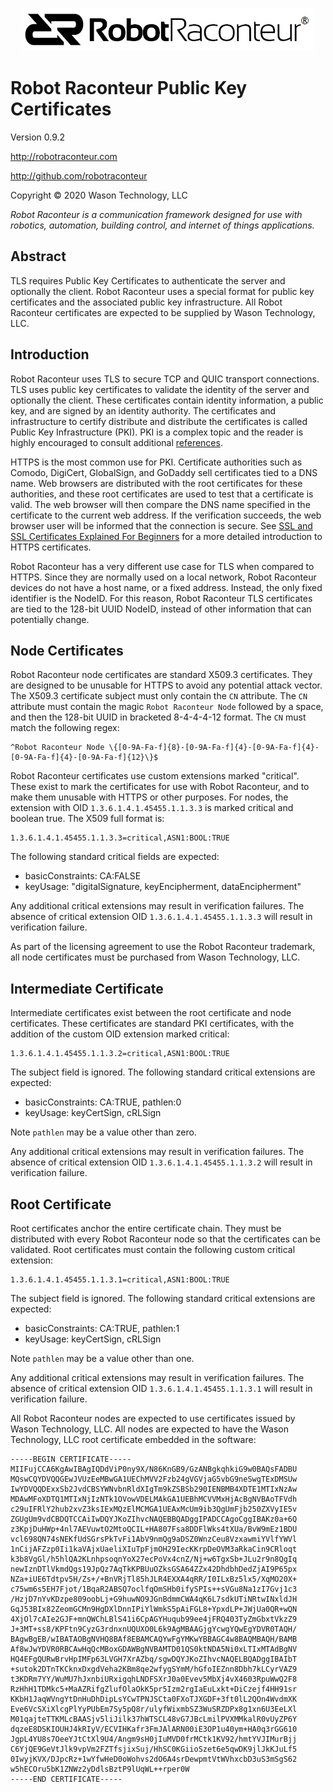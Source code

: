 <p align="center"><img src="../images/RRheader2.jpg"></p>

# Robot Raconteur Public Key Certificates

Version 0.9.2

http://robotraconteur.com

http://github.com/robotraconteur

Copyright &copy; 2020 Wason Technology, LLC

*Robot Raconteur is a communication framework designed for use with robotics, automation, building control, and internet of things applications.*

## Abstract

TLS requires Public Key Certificates to authenticate the server and optionally the client. Robot Raconteur uses a special format for public key certificates and the associated public key infrastructure. All Robot Raconteur certificates are expected to be supplied by Wason Technology, LLC.

## Introduction

Robot Raconteur uses TLS to secure TCP and QUIC transport connections. TLS uses public key certificates to validate the identity of the server and optionally the client. These certificates contain identity information, a public key, and are signed by an identity authority. The certificates and infrastructure to certify distribute and distribute the certificates is called Public Key Infrastructure (PKI). PKI is a complex topic and the reader is highly encouraged to consult additional [references](https://en.wikipedia.org/wiki/Public_key_infrastructure).

HTTPS is the most common use for PKI. Certificate authorities such as Comodo, DigiCert, GlobalSign, and GoDaddy sell certificates tied to a DNS name. Web browsers are distributed with the root certificates for these authorities, and these root certificates are used to test that a certificate is valid. The web browser will then compare the DNS name specified in the certificate to the current web address. If the verification succeeds, the web browser user will be informed that the connection is secure. See [SSL and SSL Certificates Explained For Beginners](http://www.steves-internet-guide.com/ssl-certificates-explained/) for a more detailed introduction to HTTPS certificates.

Robot Raconteur has a very different use case for TLS when compared to HTTPS. Since they are normally used on a local network, Robot Raconteur devices do not have a host name, or a fixed address. Instead, the only fixed identifier is the NodeID. For this reason, Robot Raconteur TLS certificates are tied to the 128-bit UUID NodeID, instead of other information that can potentially change.

## Node Certificates

Robot Raconteur node certificates are standard X509.3 certificates. They are designed to be unusable for HTTPS to avoid any potential attack vector. The X509.3 certificate subject must only contain the `CN` attribute. The `CN` attribute must contain the magic `Robot Raconteur Node` followed by a space, and then the 128-bit UUID in bracketed 8-4-4-4-12 format. The `CN` must match the following regex:

    ^Robot Raconteur Node \{[0-9A-Fa-f]{8}-[0-9A-Fa-f]{4}-[0-9A-Fa-f]{4}-[0-9A-Fa-f]{4}-[0-9A-Fa-f]{12}\}$

Robot Raconteur certificates use custom extensions marked "critical". These exist to mark the certificates for use with Robot Raconteur, and to make them unusable with HTTPS or other purposes. For nodes, the extension with OID `1.3.6.1.4.1.45455.1.1.3.3` is marked critical and boolean true. The X509 full format is:

    1.3.6.1.4.1.45455.1.1.3.3=critical,ASN1:BOOL:TRUE

The following standard critical fields are expected:

* basicConstraints: CA:FALSE
* keyUsage: "digitalSignature, keyEncipherment, dataEncipherment"

Any additional critical extensions may result in verification failures. The absence of critical extension OID `1.3.6.1.4.1.45455.1.1.3.3` will result in verification failure.

As part of the licensing agreement to use the Robot Raconteur trademark, all node certificates must be purchased from Wason Technology, LLC.

## Intermediate Certificate

Intermediate certificates exist between the root certificate and node certificates. These certificates are standard PKI certificates, with the addition of the custom OID extension marked critical:

    1.3.6.1.4.1.45455.1.1.3.2=critical,ASN1:BOOL:TRUE

The subject field is ignored. The following standard critical extensions are expected:

* basicConstraints: CA:TRUE, pathlen:0
* keyUsage: keyCertSign, cRLSign

Note `pathlen` may be a value other than zero.

Any additional critical extensions may result in verification failures. The absence of critical extension OID `1.3.6.1.4.1.45455.1.1.3.2` will result in verification failure.

## Root Certificate

Root certificates anchor the entire certificate chain. They must be distributed with every Robot Raconteur node so that the certificates can be validated. Root certificates must contain the following custom critical extension:

    1.3.6.1.4.1.45455.1.1.3.1=critical,ASN1:BOOL:TRUE

The subject field is ignored. The following standard critical extensions are expected:

* basicConstraints: CA:TRUE, pathlen:1
* keyUsage: keyCertSign, cRLSign

Note `pathlen` may be a value other than one.

Any additional critical extensions may result in verification failures. The absence of critical extension OID `1.3.6.1.4.1.45455.1.1.3.1` will result in verification failure.

All Robot Raconteur nodes are expected to use certificates issued by Wason Technology, LLC. All nodes are expected to have the Wason Technology, LLC root certificate embedded in the software:

    -----BEGIN CERTIFICATE-----
    MIIFujCCA6KgAwIBAgIQDdViP0ny9X/N86KnGB9/GzANBgkqhkiG9w0BAQsFADBU
    MQswCQYDVQQGEwJVUzEeMBwGA1UEChMVV2Fzb24gVGVjaG5vbG9neSwgTExDMSUw
    IwYDVQQDExxSb2JvdCBSYWNvbnRldXIgTm9kZSBSb290IENBMB4XDTE1MTIxNzAw
    MDAwMFoXDTQ1MTIxNjIzNTk1OVowVDELMAkGA1UEBhMCVVMxHjAcBgNVBAoTFVdh
    c29uIFRlY2hub2xvZ3ksIExMQzElMCMGA1UEAxMcUm9ib3QgUmFjb250ZXVyIE5v
    ZGUgUm9vdCBDQTCCAiIwDQYJKoZIhvcNAQEBBQADggIPADCCAgoCggIBAKz0a+6Q
    z3KpjDuHWp+4nl7AEVuwtO2MtoQCIL+HA807Fsa8DDFlWks4tXUa/BvW9mEz1BDU
    vcl698QN74sNEKfUdSGrsPkTvFi1AbV9nmQg9aDSZ0WnzCeu8VzxawmiYVlfYWVl
    1nCijAFZzp0Ii1kaVAjxUaeliXIuTpFjmOH29IecKKrpDeOVM3aRkaCin9CRloqt
    k3b8VgGl/h5hlQA2KLnhpsoqnYoX27ecPoVx4cnZ/Nj+w6TgxSb+JLu2r9n8QgIq
    newIznDTlVkmdQgs19JpQz7AqTkKPBUuOZksGSA64ZZx42DhdbhDedZjAI9P65px
    NZa+iUE6Tdtpv5H/Zs+/+BnVRjTl85hJLR4EXXA4qRR/I0ILxBz5lx5/XqMO20X+
    c75wm6s5EH7Fjot/1BqaR2ABSQ7oclfqOmSHb0ifySPIs++sVGu8Na1zI7Gvj1c3
    /HzjD7nYvKDzpe809oobLj+G9huwNO9JGnBdmmCWA4qK6L7sdkUTiNRtwINxldJH
    GqJ53BIx82ZeomGCMn9HgDXlDnnIPiYlWmkS5pAiFGL8+YpxdLP+JWjUa0QR+wQN
    4XjOl7cAIe2GJF+mnQWChLBlS41i6CpAGYHuqub99ee4jFRQ403TyZmGbxtVkzZ9
    J+3MT+ss8/KPFtn9CyzG3rdnxnUQUXO0L6k9AgMBAAGjgYcwgYQwEgYDVR0TAQH/
    BAgwBgEB/wIBATAOBgNVHQ8BAf8EBAMCAQYwFgYMKwYBBAGC4w8BAQMBAQH/BAMB
    Af8wJwYDVR0RBCAwHqQcMBoxGDAWBgNVBAMTD01QS0ktNDA5Ni0xLTIxMTAdBgNV
    HQ4EFgQURwBrvHpIMFp63LVGH7XrAZbq/sgwDQYJKoZIhvcNAQELBQADggIBAIbT
    +sutok2DTnTKCknxDxgdVeha2KBm8qe2wfygSYmM/hGfoIEZnn8Dbh7kLCyrVAZ9
    t3KDRm7YY/WuMU7hJxnbiURxigqhLNDFSXrJ0a0Evev5MbXj4vX4603RpuWwQ2F8
    RzHhH1TDMkc5+MaAZRifgZlufOlaOkK5pr5Izm2rgIaEuLxkt+DiCzejf4HH91sr
    KKbH1JaqWVngYtDnHuDhDipLsYCwTPNJSCta0FXoTJXGDF+3ft0lL2QOn4WvdmXK
    Eve6VcSXiXlcgPlYyPUbEm7Sy5pQ8r/ulyfWixmbSZ3WuSRZDPx8g1xn6U3EeLXl
    M01qajteTTKMLcBAASjv5liJilk37hWTSCL48vG7JBcLmilPVXMMkalR0vUyZP6Y
    dqzeE8DSKIOUHJ4kRIyV/ECVIHKafr3FmJAlARN00iE3OP1u40ym+HA0q3rGG610
    JgpL4YU8s7OeeYJtCtXl9U4/Angm9sH0jIuMVD0frMCtk1KV92/hmtYVJIMurBjj
    C6YjQE9GeVtJlk9vpVm2FZTfsjixSuj/HhSC0KGiioSzet6e5qwDK9jlJkKJuLf5
    0IwyjKVX/DJpcRz+1wYfwHeD0oWohvs2dO6A4srDewpmtVtWVhxcbD3uS3mSgS62
    w5hECOru5bK1ZNWz2yDdlsBztP9lUqWL++rper0W
    -----END CERTIFICATE-----
